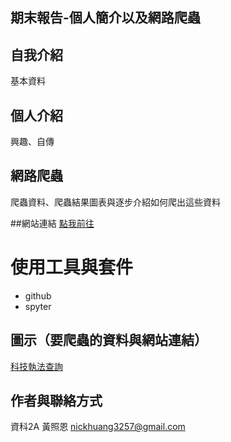 ## 期末報告-個人簡介以及網路爬蟲
## 自我介紹
基本資料
## 個人介紹
興趣、自傳
## 網路爬蟲
爬蟲資料、爬蟲結果圖表與逐步介紹如何爬出這些資料

##網站連結
[點我前往](https://nickhuang0330.github.io/index.html#)
# 使用工具與套件
* github
* spyter
## 圖示（要爬蟲的資料與網站連結）
[科技執法查詢](https://opendata.taichung.gov.tw/search?q=%E7%A7%91%E6%8A%80%E5%9F%B7%E6%B3%95)
## 作者與聯絡方式 
資科2A 黃照恩 nickhuang3257@gmail.com
	
